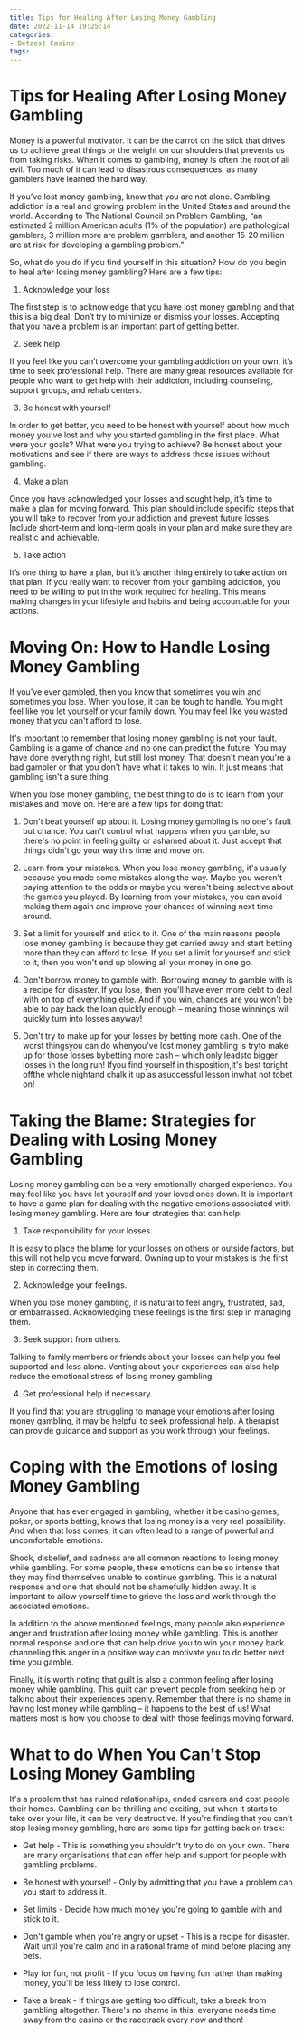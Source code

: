 ```yaml
---
title: Tips for Healing After Losing Money Gambling
date: 2022-11-14 19:25:14
categories:
- Betzest Casino
tags:
---
```



#  Tips for Healing After Losing Money Gambling

Money is a powerful motivator. It can be the carrot on the stick that drives us to achieve great things or the weight on our shoulders that prevents us from taking risks. When it comes to gambling, money is often the root of all evil. Too much of it can lead to disastrous consequences, as many gamblers have learned the hard way.

If you’ve lost money gambling, know that you are not alone. Gambling addiction is a real and growing problem in the United States and around the world. According to The National Council on Problem Gambling, “an estimated 2 million American adults (1% of the population) are pathological gamblers, 3 million more are problem gamblers, and another 15-20 million are at risk for developing a gambling problem.”

So, what do you do if you find yourself in this situation? How do you begin to heal after losing money gambling? Here are a few tips:

1. Acknowledge your loss

The first step is to acknowledge that you have lost money gambling and that this is a big deal. Don’t try to minimize or dismiss your losses. Accepting that you have a problem is an important part of getting better.

2. Seek help

If you feel like you can’t overcome your gambling addiction on your own, it’s time to seek professional help. There are many great resources available for people who want to get help with their addiction, including counseling, support groups, and rehab centers.

3. Be honest with yourself

In order to get better, you need to be honest with yourself about how much money you’ve lost and why you started gambling in the first place. What were your goals? What were you trying to achieve? Be honest about your motivations and see if there are ways to address those issues without gambling.

4. Make a plan

Once you have acknowledged your losses and sought help, it’s time to make a plan for moving forward. This plan should include specific steps that you will take to recover from your addiction and prevent future losses. Include short-term and long-term goals in your plan and make sure they are realistic and achievable.

5. Take action

It’s one thing to have a plan, but it’s another thing entirely to take action on that plan. If you really want to recover from your gambling addiction, you need to be willing to put in the work required for healing. This means making changes in your lifestyle and habits and being accountable for your actions.

#  Moving On: How to Handle Losing Money Gambling

If you've ever gambled, then you know that sometimes you win and sometimes you lose. When you lose, it can be tough to handle. You might feel like you let yourself or your family down. You may feel like you wasted money that you can't afford to lose.

It's important to remember that losing money gambling is not your fault. Gambling is a game of chance and no one can predict the future. You may have done everything right, but still lost money. That doesn't mean you're a bad gambler or that you don't have what it takes to win. It just means that gambling isn't a sure thing.

When you lose money gambling, the best thing to do is to learn from your mistakes and move on. Here are a few tips for doing that:

1) Don't beat yourself up about it. Losing money gambling is no one's fault but chance. You can't control what happens when you gamble, so there's no point in feeling guilty or ashamed about it. Just accept that things didn't go your way this time and move on.

2) Learn from your mistakes. When you lose money gambling, it's usually because you made some mistakes along the way. Maybe you weren't paying attention to the odds or maybe you weren't being selective about the games you played. By learning from your mistakes, you can avoid making them again and improve your chances of winning next time around.

3) Set a limit for yourself and stick to it. One of the main reasons people lose money gambling is because they get carried away and start betting more than they can afford to lose. If you set a limit for yourself and stick to it, then you won't end up blowing all your money in one go.

4) Don't borrow money to gamble with. Borrowing money to gamble with is a recipe for disaster. If you lose, then you'll have even more debt to deal with on top of everything else. And if you win, chances are you won't be able to pay back the loan quickly enough – meaning those winnings will quickly turn into losses anyway!

5) Don't try to make up for your losses by betting more cash. One of the worst thingsyou can do whenyou've lost money gambling is tryto make up for those losses bybetting more cash  – which only leadsto bigger losses in the long run! Ifyou find yourself in thisposition,it's best toright offthe whole nightand chalk it up as asuccessful lesson inwhat not tobet on!

#  Taking the Blame: Strategies for Dealing with Losing Money Gambling

Losing money gambling can be a very emotionally charged experience. You may feel like you have let yourself and your loved ones down. It is important to have a game plan for dealing with the negative emotions associated with losing money gambling. Here are four strategies that can help:

1. Take responsibility for your losses.

It is easy to place the blame for your losses on others or outside factors, but this will not help you move forward. Owning up to your mistakes is the first step in correcting them.

2. Acknowledge your feelings.

When you lose money gambling, it is natural to feel angry, frustrated, sad, or embarrassed. Acknowledging these feelings is the first step in managing them.

3. Seek support from others.

Talking to family members or friends about your losses can help you feel supported and less alone. Venting about your experiences can also help reduce the emotional stress of losing money gambling.

4. Get professional help if necessary.

If you find that you are struggling to manage your emotions after losing money gambling, it may be helpful to seek professional help. A therapist can provide guidance and support as you work through your feelings.

#  Coping with the Emotions of losing Money Gambling

Anyone that has ever engaged in gambling, whether it be casino games, poker, or sports betting, knows that losing money is a very real possibility. And when that loss comes, it can often lead to a range of powerful and uncomfortable emotions.

Shock, disbelief, and sadness are all common reactions to losing money while gambling. For some people, these emotions can be so intense that they may find themselves unable to continue gambling. This is a natural response and one that should not be shamefully hidden away. It is important to allow yourself time to grieve the loss and work through the associated emotions.

In addition to the above mentioned feelings, many people also experience anger and frustration after losing money while gambling. This is another normal response and one that can help drive you to win your money back. channeling this anger in a positive way can motivate you to do better next time you gamble.

Finally, it is worth noting that guilt is also a common feeling after losing money while gambling. This guilt can prevent people from seeking help or talking about their experiences openly. Remember that there is no shame in having lost money while gambling – it happens to the best of us! What matters most is how you choose to deal with those feelings moving forward.

#  What to do When You Can't Stop Losing Money Gambling

It's a problem that has ruined relationships, ended careers and cost people their homes. Gambling can be thrilling and exciting, but when it starts to take over your life, it can be very destructive. If you're finding that you can't stop losing money gambling, here are some tips for getting back on track:

* Get help - This is something you shouldn't try to do on your own. There are many organisations that can offer help and support for people with gambling problems.

* Be honest with yourself - Only by admitting that you have a problem can you start to address it.

* Set limits - Decide how much money you're going to gamble with and stick to it.

* Don't gamble when you're angry or upset - This is a recipe for disaster. Wait until you're calm and in a rational frame of mind before placing any bets.

* Play for fun, not profit - If you focus on having fun rather than making money, you'll be less likely to lose control.

* Take a break - If things are getting too difficult, take a break from gambling altogether. There's no shame in this; everyone needs time away from the casino or the racetrack every now and then!